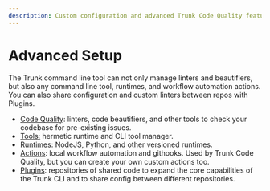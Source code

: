 ```yaml
---
description: Custom configuration and advanced Trunk Code Quality features
---
```


# Advanced Setup

The Trunk command line tool can not only manage linters and beautifiers, but also any command line tool, runtimes, and workflow automation actions. You can also share configuration and custom linters between repos with Plugins.

* [Code Quality](../): linters, code beautifiers, and other tools to check your codebase for pre-existing issues.
* [Tools:](tools/) hermetic runtime and CLI tool manager.
* [Runtimes](runtimes.md): NodeJS, Python, and other versioned runtimes.
* [Actions](actions/): local workflow automation and githooks. Used by Trunk Code Quality, but you can create your own custom actions too.
* [Plugins](plugins/): repositories of shared code to expand the core capabilities of the Trunk CLI and to share config between different repositories.

